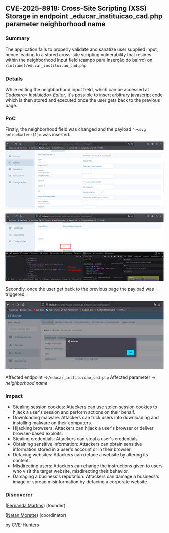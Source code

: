 ## CVE-2025-8918: Cross-Site Scripting (XSS) Storage in endpoint _educar_instituicao_cad.php parameter neighborhood name

### Summary
The application fails to properly validate and sanatize user supplied input, hence leading to a stored cross-site scripting vulnerability that resides within the neighborhood input field (campo para inserção do bairro) on `/intranet/educar_instituicao_cad.php `

### Details
While editing the neighborhood input field, which can be accessed at _Cadastro> Instiuição> Editar_, it's possible to insert arbitrary javascript code which is then stored and executed once the user gets back to the previous page.


### PoC
Firstly, the neighborhood field was changed and the payload `"><svg onload=alert(1)>` was inserted. 

![neighborhood pannel](../images\armazenado_bairro_inst.png)

![payload storage on url](../images\armazenado_bairro_inst2.png)

Secondly, once the user get back to the previous page the payload was triggered.

![payload executed](../images\armazenado_bairro_inst1.png)

Affected endpoint =>`/educar_instituicao_cad.php`
Affected parameter => _neighborhood name_


### Impact

- Stealing session cookies: Attackers can use stolen session cookies to hijack a user's session and perform actions on their behalf.
- Downloading malware: Attackers can trick users into downloading and installing malware on their computers.
- Hijacking browsers: Attackers can hijack a user's browser or deliver browser-based exploits.
- Stealing credentials: Attackers can steal a user's credentials.
- Obtaining sensitive information: Attackers can obtain sensitive information stored in a user's account or in their browser.
- Defacing websites: Attackers can deface a website by altering its content.
- Misdirecting users: Attackers can change the instructions given to users who visit the target website, misdirecting their behavior.
- Damaging a business's reputation: Attackers can damage a business's image or spread misinformation by defacing a corporate website.


### Discoverer

([Fernanda Martins](https://github.com/FeMarb/)) (founder)

([Natan Morette](https://br.linkedin.com/in/nmmorette/pt)) (coordinator)

by [CVE-Hunters](https://github.com/Sec-Dojo-Cyber-House/cve-hunters) 
